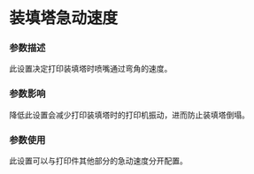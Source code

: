 装填塔急动速度
====
### **参数描述**
此设置决定打印装填塔时喷嘴通过弯角的速度。 

### **参数影响**
降低此设置会减少打印装填塔时的打印机振动，进而防止装填塔倒塌。

### **参数使用**
此设置可以与打印件其他部分的急动速度分开配置。
<!--if cura_version <= 4.1:The prime tower jerk has a significant effect if the [square prime tower](../dual/prime_tower_circular.md) is used, because there are actually corners to take. With a round prime tower, the effect of this jerk setting is negligible since the corners in the prime tower are all very obtuse. There is not much of a direction change, so even a small amount of jerk allows the nozzle to continue at maximum speed.-->
